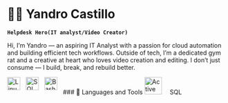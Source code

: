 # 🏄‍♂️ Yandro Castillo

**`Helpdesk Hero(IT analyst/Video Creator)`**

Hi, I’m Yandro — an aspiring IT Analyst with a passion for cloud automation and building efficient tech workflows. Outside of tech, I’m a dedicated gym rat and a creative at heart who loves video creation and editing. I don’t just consume — I build, break, and rebuild better.

 
   </p>
### 🧰 Languages and Tools

 <img alt="Active Directory" width="40px" style="padding-right:15px;" src="https://upload.wikimedia.org/wikipedia/commons/1/18/Active_Directory_icon.png" />
<img align="left" alt="Linux" width="30px" style="padding-right:10px;" src="https://cdn.jsdelivr.net/gh/devicons/devicon/icons/linux/linux-original.svg" />
<img 
  align="left" 
  alt="SQL" 
  width="30px" 
  style="padding-right:10px;" 
  src="https://cdn.jsdelivr.net/gh/devicons/devicon/icons/mysql/mysql-original.svg" 
/> SQL
<img align="left" alt="Bash" width="30px" style="padding-right:10px;" src="https://cdn.jsdelivr.net/gh/devicons/devicon/icons/bash/bash-original.svg" />
